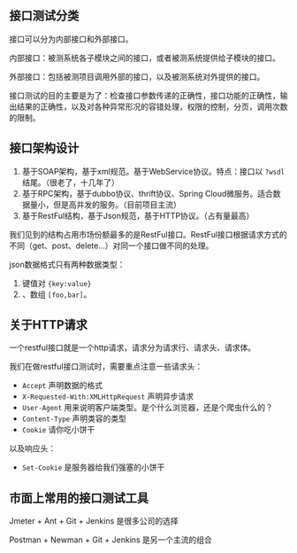 ## 接口测试分类

接口可以分为内部接口和外部接口。

内部接口：被测系统各子模块之间的接口，或者被测系统提供给子模块的接口。

外部接口：包括被测项目调用外部的接口，以及被测系统对外提供的接口。

接口测试的目的主要是为了：检查接口参数传递的正确性，接口功能的正确性，输出结果的正确性，以及对各种异常形况的容错处理，权限的控制，分页，调用次数的限制。

## 接口架构设计

1. 基于SOAP架构，基于xml规范。基于WebService协议。特点：接口以 `?wsdl` 结尾。（很老了，十几年了）
2. 基于RPC架构，基于dubbo协议、thrift协议、Spring Cloud微服务。适合数据量小，但是高并发的服务。（目前项目主流）
3. 基于RestFul结构，基于Json规范，基于HTTP协议。（占有量最高）

我们见到的结构占用市场份额最多的是RestFul接口。RestFul接口根据请求方式的不同（get、post、delete...）对同一个接口做不同的处理。

json数据格式只有两种数据类型：

1. 键值对 `{key:value}`
2. 、数组 `[foo,bar]`。

## 关于HTTP请求

一个restful接口就是一个http请求，请求分为请求行、请求头、请求体。

我们在做restful接口测试时，需要重点注意一些请求头：

- `Accept` 声明数据的格式
- `X-Requested-With:XMLHttpRequest` 声明异步请求
- `User-Agent` 用来说明客户端类型。是个什么浏览器，还是个爬虫什么的？
- `Content-Type` 声明类容的类型
- `Cookie` 请你吃小饼干

以及响应头：

- `Set-Cookie` 是服务器给我们强塞的小饼干



## 市面上常用的接口测试工具

Jmeter + Ant + Git + Jenkins 是很多公司的选择

Postman + Newman + Git + Jenkins 是另一个主流的组合